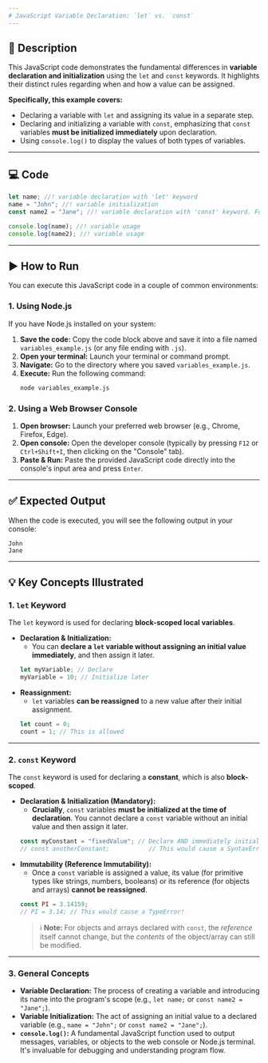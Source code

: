 ```yaml
---
# JavaScript Variable Declaration: `let` vs. `const`
---
```


## 📝 Description

This JavaScript code demonstrates the fundamental differences in **variable declaration and initialization** using the `let` and `const` keywords. It highlights their distinct rules regarding when and how a value can be assigned.

**Specifically, this example covers:**

- Declaring a variable with `let` and assigning its value in a separate step.
- Declaring and initializing a variable with `const`, emphasizing that `const` variables **must be initialized immediately** upon declaration.
- Using `console.log()` to display the values of both types of variables.

---

## 💻 Code

```javascript
let name; //! variable declaration with 'let' keyword
name = "John"; //! variable initialization
const name2 = "Jane"; //! variable declaration with 'const' keyword. For 'const', variable initialization is mandatory. Cannot declare and then initialize

console.log(name); //! variable usage
console.log(name2); //! variable usage
```

---

## ▶️ How to Run

You can execute this JavaScript code in a couple of common environments:

### 1. Using Node.js

If you have Node.js installed on your system:

1.  **Save the code:** Copy the code block above and save it into a file named `variables_example.js` (or any file ending with `.js`).
2.  **Open your terminal:** Launch your terminal or command prompt.
3.  **Navigate:** Go to the directory where you saved `variables_example.js`.
4.  **Execute:** Run the following command:
    ```bash
    node variables_example.js
    ```

### 2. Using a Web Browser Console

1.  **Open browser:** Launch your preferred web browser (e.g., Chrome, Firefox, Edge).
2.  **Open console:** Open the developer console (typically by pressing `F12` or `Ctrl+Shift+I`, then clicking on the "Console" tab).
3.  **Paste & Run:** Paste the provided JavaScript code directly into the console's input area and press `Enter`.

---

## ✅ Expected Output

When the code is executed, you will see the following output in your console:

```
John
Jane
```

---

## 💡 Key Concepts Illustrated

### 1. `let` Keyword

The `let` keyword is used for declaring **block-scoped local variables**.

- **Declaration & Initialization:**
  - You can **declare a `let` variable without assigning an initial value immediately**, and then assign it later.
  ```javascript
  let myVariable; // Declare
  myVariable = 10; // Initialize later
  ```
- **Reassignment:**
  - `let` variables **can be reassigned** to a new value after their initial assignment.
  ```javascript
  let count = 0;
  count = 1; // This is allowed
  ```

---

### 2. `const` Keyword

The `const` keyword is used for declaring a **constant**, which is also **block-scoped**.

- **Declaration & Initialization (Mandatory):**
  - **Crucially**, `const` variables **must be initialized at the time of declaration**. You cannot declare a `const` variable without an initial value and then assign it later.
  ```javascript
  const myConstant = "fixedValue"; // Declare AND immediately initialize (mandatory)
  // const anotherConstant;           // This would cause a SyntaxError!
  ```
- **Immutability (Reference Immutability):**
  - Once a `const` variable is assigned a value, its value (for primitive types like strings, numbers, booleans) or its reference (for objects and arrays) **cannot be reassigned**.
  ```javascript
  const PI = 3.14159;
  // PI = 3.14; // This would cause a TypeError!
  ```
  > ℹ️ **Note:** For objects and arrays declared with `const`, the _reference_ itself cannot change, but the _contents_ of the object/array can still be modified.

---

### 3. General Concepts

- **Variable Declaration:** The process of creating a variable and introducing its name into the program's scope (e.g., `let name;` or `const name2 = "Jane";`).
- **Variable Initialization:** The act of assigning an initial value to a declared variable (e.g., `name = "John";` or `const name2 = "Jane";`).
- **`console.log()`:** A fundamental JavaScript function used to output messages, variables, or objects to the web console or Node.js terminal. It's invaluable for debugging and understanding program flow.
